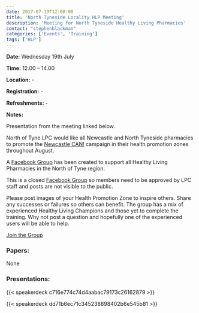 ```yaml
---
date: 2017-07-19T12:00:00
title: 'North Tyneside Locality HLP Meeting'
description: 'Meeting for North Tyneside Healthy Living Pharmacies'
contact: "stephenblackman"
categories: ['Events', 'Training']
tags: ['HLP']
---
```


**Date:**  Wednesday 19th July  

**Time:**  12.00 – 14.00  

**Location:**  -  

**Registration:**  -  

**Refreshments:**  -

**Notes:**  

Presentation from the meeting linked below.

North of Tyne LPC would like all Newcastle and North Tyneside pharmacies to promote 
the [Newcastle CAN!](https://www.newcastlecan.com) campaign in their health promotion 
zones throughout August.

A [Facebook Group](https://www.facebook.com/groups/NOTHLPS/) has been created to support
all Healthy Living Pharmacies in the North of Tyne region.  

This is a closed [Facebook Group](https://www.facebook.com/groups/NOTHLPS/) so members need 
to be approved by LPC staff and posts are not visible to the public.  

Please post images of your Health Promotion Zone to inspire others.  Share any successes or failures 
so others can benefit.  The group has a mix of experienced Healthy Living Champions and those yet to
complete the training.  Why not post a question and hopefully one of the experienced users will be able to help.  

[Join the Group](https://www.facebook.com/groups/NOTHLPS/)

### Papers:

None

### Presentations:

{{< speakerdeck c716e774c74d4aabac79173c26162879 >}}

{{< speakerdeck dd71b6ec71c345238898402b6e545b81 >}}
